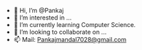 - 👋 Hi, I’m @Pankaj
- 👀 I’m interested in ...
- 🌱 I’m currently learning Computer Science.
- 💞️ I’m looking to collaborate on ...
- 📫 Mail: Pankajmandal7028@gmail.com

<!---
Pankaj7028/Pankaj7028 is a ✨ special ✨ repository because its `README.md` (this file) appears on your GitHub profile.
You can click the Preview link to take a look at your changes.
--->
